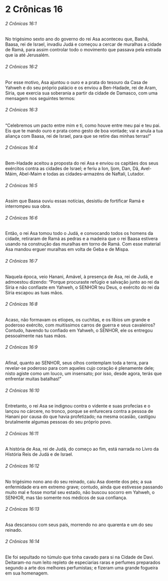 # 2 Crônicas 16

###### 2 Crônicas 16:1

No trigésimo sexto ano do governo do rei Asa aconteceu que, Bashá, Baasa, rei de Israel, invadiu Judá e começou a cercar de muralhas a cidade de Ramá, para assim controlar todo o movimento que passava pela estrada que ia até Jerusalém.

###### 2 Crônicas 16:2

Por esse motivo, Asa ajuntou o ouro e a prata do tesouro da Casa de Yahweh e do seu próprio palácio e os enviou a Ben-Hadade, rei de Aram, Síria, que exercia sua soberania a partir da cidade de Damasco, com uma mensagem nos seguintes termos:

###### 2 Crônicas 16:3

“Celebremos um pacto entre mim e ti, como houve entre meu pai e teu pai. Eis que te mando ouro e prata como gesto de boa vontade; vai e anula a tua aliança com Baasa, rei de Israel, para que se retire das minhas terras!”

###### 2 Crônicas 16:4

Bem-Hadade aceitou a proposta do rei Asa e enviou os capitães dos seus exércitos contra as cidades de Israel; e feriu a Ion, Ijom, Dan, Dã, Avel-Máim, Abel-Maim e todas as cidades-armazéns de Naftali, Lutador.

###### 2 Crônicas 16:5

Assim que Baasa ouviu essas notícias, desistiu de fortificar Ramá e interrompeu sua obra.

###### 2 Crônicas 16:6

Então, o rei Asa tomou todo o Judá, e convocando todos os homens da cidade, retiraram de Ramá as pedras e a madeira que o rei Baasa estivera usando na construção das muralhas em torno de Ramá. Com esse material Asa mandou erguer muralhas em volta de Geba e de Mispa.

###### 2 Crônicas 16:7

Naquela época, veio Hanani, Amável, à presença de Asa, rei de Judá, e admoestou dizendo: “Porque procuraste refúgio e salvação junto ao rei da Síria e não confiaste em Yahweh, o SENHOR teu Deus, o exército do rei da Síria escapou as tuas mãos.

###### 2 Crônicas 16:8

Acaso, não formavam os etíopes, os cuchitas, e os líbios um grande e poderoso exército, com muitíssimos carros de guerra e seus cavaleiros? Contudo, havendo tu confiado em Yahweh, o SENHOR, ele os entregou pessoalmente nas tuas mãos.

###### 2 Crônicas 16:9

Afinal, quanto ao SENHOR, seus olhos contemplam toda a terra, para revelar-se poderoso para com aqueles cujo coração é plenamente dele; nisto agiste como um louco, um insensato; por isso, desde agora, terás que enfrentar muitas batalhas!”

###### 2 Crônicas 16:10

Entretanto, o rei Asa se indignou contra o vidente e suas profecias e o lançou no cárcere, no tronco, porque se enfurecera contra a pessoa de Hanani por causa do que havia profetizado; na mesma ocasião, castigou brutalmente algumas pessoas do seu próprio povo.

###### 2 Crônicas 16:11

A história de Asa, rei de Judá, do começo ao fim, está narrada no Livro da História Reis de Judá e de Israel.

###### 2 Crônicas 16:12

No trigésimo nono ano do seu reinado, caiu Asa doente dos pés; a sua enfermidade era em extremo grave; contudo, ainda que estivesse passando muito mal e fosse mortal seu estado, não buscou socorro em Yahweh, o SENHOR, mas tão somente nos médicos de sua confiança.

###### 2 Crônicas 16:13

Asa descansou com seus pais, morrendo no ano quarenta e um do seu reinado.

###### 2 Crônicas 16:14

Ele foi sepultado no túmulo que tinha cavado para si na Cidade de Davi. Deitaram-no num leito repleto de especiarias raras e perfumes preparados segundo a arte dos melhores perfumistas; e fizeram uma grande fogueira em sua homenagem.

